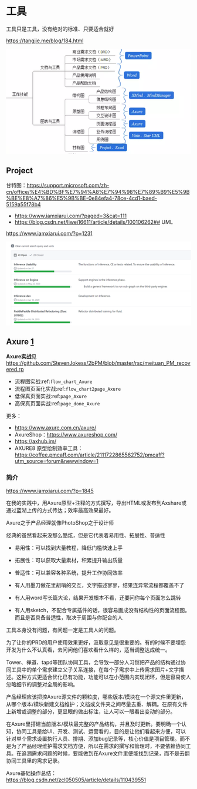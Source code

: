 # 工具

工具只是工具，没有绝对的标准、只要适合就好

https://tangjie.me/blog/184.html

![工作所需的工具](../img/skill_need_tools.png)

## Project

甘特图：https://support.microsoft.com/zh-cn/office/%E4%BD%BF%E7%94%A8%E7%94%98%E7%89%B9%E5%9B%BE%E8%A7%86%E5%9B%BE-0e84efa4-78ce-4cd1-baed-5159a55f78b4

- https://www.iamxiarui.com/?paged=3&cat=111
- https://blog.csdn.net/liwei16611/article/details/100106262## UML

https://www.iamxiarui.com/?p=1231

![Github project](../img/github_projects.png)

## Axure [1]

**Axure实战**见 https://github.com/StevenJokess/2bPM/blob/master/rsc/meituan_PM_recovered.rp

- 流程图实战:ref:`flow_chart_Axure`
- 流程图页面化实战:ref:`flow_chart2page_Axure`
- 低保真页面实战:ref:`page_Axure`
- 高保真页面实战:ref:`page_done_Axure`

更多：

- https://www.axure.com.cn/axure/
- AxureShop：https://www.axureshop.com/
- https://axhub.im/
- AXURE8 原型绘制效率工具：https://coffee.pmcaff.com/article/2111722865562752/pmcaff?utm_source=forum&newwindow=1

### 简介

https://www.iamxiarui.com/?p=1845

在我的实践中，用Axure原型+注释的方式撰写，导出HTML或发布到Axshare或通过蓝湖上传的方式传达；效率最高效果最好。

Axure之于产品经理就像PhotoShop之于设计师

经典的虽然看起来没那么酷炫，但是它代表着易用性、拓展性、普适性

- 易用性：可以找到大量教程，降低门槛快速上手
- 拓展性：可以获取大量素材，积累提升输出质量
- 普适性：可以兼容各种系统，提升工作协同效率

- 有人用墨刀做花里胡哨的交互，文字描述寥寥，结果连异常流程都覆盖不了
- 有人用word写长篇大论，结果开发根本不看，还要问你每个页面怎么跳转
- 有人用sketch，不配合专属插件的话，很容易画成没有结构性的页面流程图。而且是否具备普适性，取决于周围与你配合的人

工具本身没有问题，有问题一定是工具人的问题。

为了让你的PRD的用户使用效果更好，汲取意见是很重要的。有的时候不要埋怨开发为什么不认真看，去问问他们喜欢看什么样的，适当调整达成统一。

Tower、禅道、tapd等团队协同工具，会导致一部分人习惯把产品的结构通过协同工具中的单个需求建立父子关系连接，在每个子需求中上传需求图片+文字描述。这种方式更适合优化已有功能，功能可以在小范围内实现闭环，但是容易使人忽略细节的调整对全局的影响。

产品经理应该把控Axure源文件的颗粒度，哪些版本/模块在一个源文件里更新，从哪个版本/模块新建文档维护；文档或文件夹之间尽量去重、解耦。在原有文件上新增或调整的部分，更显眼的做出标注，让人可以一眼看出变动的部分。

在Axure里搭建当前版本/模块最完整的产品结构，并且及时更新。要明确一个认知，协同工具是给UI、开发、测试、运营看的，目的是让他们看起来方便，可以针对单个需求设置执行人员、排期、添加bug记录等，核心价值是项目管理。而不是为了产品经理维护需求文档方便，所以在需求的撰写和管理时，不要依赖协同工具。在追溯需求问题的时候，要能做到在Axure文件里便能找到记录，而不是去翻协同工具里的需求记录。

Axure基础操作总结：https://blog.csdn.net/zcl050505/article/details/110439551


[1]: https://www.yinxiang.com/everhub/note/435c8b2c-9127-43f3-a6e3-fc5f8898d893
[2]: https://www.bilibili.com/video/BV1WE411w7LW?from=search&seid=9895003283584993406
[3]: http://www.woshipm.com/pmd/1642415.html
